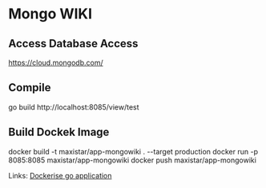 # Mongo WIKI

## Access Database Access
https://cloud.mongodb.com/

## Compile
go build
http://localhost:8085/view/test

## Build Dockek Image

docker build -t maxistar/app-mongowiki . --target production
docker run -p 8085:8085 maxistar/app-mongowiki
docker push  maxistar/app-mongowiki


Links:
[Dockerise go application](https://dev.to/karanpratapsingh/dockerize-your-go-app-46pp)